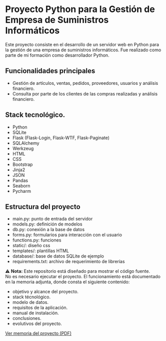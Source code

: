 # Proyecto Python para la Gestión de Empresa de Suministros Informáticos

Este proyecto consiste en el desarrollo de un servidor web en Python para la gestión de una empresa de suministros informáticos. Fue realizado como parte de mi formación como desarrollador Python.

## Funcionalidades principales

- Gestión de artículos, ventas, pedidos, proveedores, usuarios y análisis financiero.
- Consulta por parte de los clientes de las compras realizadas y análisis financiero.

## Stack tecnológico.
- Python
- SQLite
- Flask (Flask-Login, Flask-WTF, Flask-Paginate)
- SQLAlchemy
- Werkzeug
- HTML
- CSS
- Bootstrap
- Jinja2
- JSON
- Pandas
- Seaborn
- Pycharm

## Estructura del proyecto

- main.py: punto de entrada del servidor
- models.py: definición de modelos
- db.py: conexión a la base de datos
- forms.py: formularios para interacción con el usuario
- functions.py: funciones
- static/: diseño css
- templates/: plantillas HTML
- database/: base de datos SQLite de ejemplo
- requirements.txt: archivo de requerimiento de librerías

⚠️ **Nota:** Este repositorio está diseñado para mostrar el código fuente.  
No es necesario ejecutar el proyecto. El funcionamiento está documentado en la memoria adjunta, donde consta el siguiente contenido:
- objetivo y alcance del proyecto.
- stack técnológico.
- modelo de datos.
- requisitos de la aplicación.
- manual de instalación.
- conclusiones.
- evolutivos del proyecto.

[Ver memoria del proyecto (PDF)](MemoriaProyectoFinal_javier_rodriguez_guillen.pdf)
